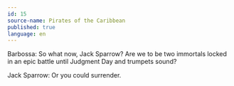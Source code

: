 ```yaml
---
id: 15
source-name: Pirates of the Caribbean
published: true
language: en
---
```

Barbossa: So what now, Jack Sparrow? Are we to be two immortals locked in an epic battle until Judgment Day and trumpets sound?

Jack Sparrow: Or you could surrender.
